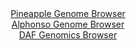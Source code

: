 <div id="Pineapple_Genome_Browser" align="center">
  <a href="https://igv.org/app/?sessionURL=blob:zZJfb9owFMW_i6VWmxQSJyGhiVRNaQcdg5UJGlhbVZEJTmLq2K5tCH_Ed5.HNu2lk8rDpkl.sK.ufc85_u3BGktFOAMx8Gw3sF0XWEBVvJmgWlB8i2qsQFwgqrAFJC6wxCzHIN6DAimN0vHQ3Ky0Fip2HKJFq0as5LbybVSjHWeoUXbOa.eaU4rmXCLNpXKuJFpzh5TrVoPnSAjbzPbtwFkgjRxERcWZ4o7ArMwa8172q5SVmPEaZ_WKanIUkBk9RuPCLtCHZDZJ8hwrNcDb_uIyGfSTqd9NH27C64d09GmWhrPzCSkZ0iuJL2mi8EN05vWGjS.qfDdKU7hMe.63rt7kZ_7H8.5GEInVpdtxL9rQN8tEQ9gCb_4n12aRE537RRMOaTEZfc23xQbe3XtJVe.W3dvll1d9t8HBApTnK0MCyCvZiV1o.TC0Ai9s_di6FxaEkUlHcgLixycLaInyZ9P.uAd6KwwvQOGX1REdC3C5wBLErQjCjhtFXtDutGEUuQdrD1aS_r1oe.k46kAv8bwwKwjVBuZFpphQNmLMXueFXe5OzPK.n3dkpXrjZjR9vr9YjoOrvifullGd_iFLC5jRx.8zRt.i6J9Q9xYhtp6fitrNy_N00kz8zaw7GAzHn2d42z3zrkJxHQ3UqwEFxu5p4RRc1kibflMxx5.8rZEkiGlTWBNF5oQSvZ2ZHHkDYtfzDbYg55QbDoEs5..gBS03gO9_4.kfng7fAQ--">Pineapple Genome Browser</a>
</div>
<div id="Alphonso_Genome_Browser" align="center">
  <a href="https://igv.org/app/?sessionURL=blob:zZJRb5swFIX_i6VWm0TAhhACUjWRNFvSREnXNM3WqkIOGHALNrUNJI3y3.dWm_bSSc3Dpkl.sK.ufc85_vagIUJSzkAAbBO5JkLAADLn7RKXVUHmuCQSBCkuJDGAICkRhMUEBHuQYqnw6mqmb.ZKVTKwLKqqTolZxk3pmLjEz5zhVpoxL60hLwq84QIrLqQ1ELjhFs2aTks2uKpMPdsxXSvBClu4qHLOJLcqwrKo1e9Fv0pRRhgvSVTWhaKvAiKtR2tMzBR_CtfLMI6JlFOymyRn4XQS3jij1e2X3vB2tRivV7316ZJmDKtakLNNezH.XigGn8VoMV2M65CKEKXn5VN74pyfjrYVFUSeIQ_1u9DpelAHQ1lCtv.TZ73okb77.aML4cN1ds2dCXPpMtzWQ5mt0cPXN30jcDBAweNacwDiXHgBgoYDe4Zr9zovW9Q3IPR1OoJTENzdG0AJHD_q9rs9ULtK0wIkeapfwTEAFwkRIOj4EHrI922363Wh76ODsQe1KP5etJ9XV74H7dC2e1FKC6VRTiLJKmlixswmTs3s.ViGkhyiubiazvpDH92QS._EHqzmg6SU0z.laQA9_PUDtdX3aPon3L1HiKk2x8KWu7iZK3dxQVmLqootZy8J7b55Tnc8eTMgW9s9LpyUixIr3a8r.viTuAYLipnShYZKuqEFVbu1zpG3IEC2o8EFMS.4JhGIbPMBGtBALvz4G1DncH_4AQ--">Alphonso Genome Browser</a>
</div>


<div id="DAF_Genomics_Browser" align="center">
  <a href="https://igv.org/app/?sessionURL=blob:tZFta9swEMe_iyB95UfZ8ROE4XVN2yXtugQvtKWEm32OTW3Lk.SmXch375F1DDbKGHSgOyTdw_.k3449oFS16FjCuOWOLddlBlOV2C6h7Ru8hBYVS0poFBpMYokSuxxZsmMlKA3ZYk6Vlda9Smy7gNLcYCfaOleW8izoTSUGXSGlmtyCFr6LDrbKykVLyRpsaPpKdErYkOeolOnYPXab9RbI_YytDy1x3Q6Nrg.qaxqCBiusEmjauivw8S.D_AdlWvW7dLVMD_UzfDovJunsPP3inWQ3p8HxTfbpbJUFq6NlvelADxInwX0WnmUXI_5eXD.Ql1OJF25UfbxyIG3Skffh6OSxryWqiRu6ke94fhixvcEakQ.EgeWVdBPXN0IeGdz3zZetNw7oH6SoWXJ7ZzAtIb.n9Nsd0089wWIKvw0HbgYTskDJEjN2nNCNYz72Q9.JY3dv7NggmzemOc0WcejwlPPA.got6Zd1c_hCEvoz.FYof.tM9q.o5nrIx5.J0SnZAnl0rEd8ylV7XczoZh6g8woug736vFLIFjSFfhxf4EBDqi12.hcdb3.3fwY-">DAF Genomics Browser</a>
</div>
